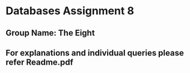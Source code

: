 # Databases Assignment 8
## Group Name: The Eight

For explanations and individual queries please refer Readme.pdf
----------------------------------------------------------------------------------------------------------------------------------------------------------------------------
